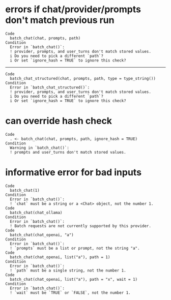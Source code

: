 # errors if chat/provider/prompts don't match previous run

    Code
      batch_chat(chat, prompts, path)
    Condition
      Error in `batch_chat()`:
      ! provider, prompts, and user_turns don't match stored values.
      i Do you need to pick a different `path`?
      i Or set `ignore_hash = TRUE` to ignore this check?

---

    Code
      batch_chat_structured(chat, prompts, path, type = type_string())
    Condition
      Error in `batch_chat_structured()`:
      ! provider, prompts, and user_turns don't match stored values.
      i Do you need to pick a different `path`?
      i Or set `ignore_hash = TRUE` to ignore this check?

# can override hash check

    Code
      . <- batch_chat(chat, prompts, path, ignore_hash = TRUE)
    Condition
      Warning in `batch_chat()`:
      ! prompts and user_turns don't match stored values.

# informative error for bad inputs

    Code
      batch_chat(1)
    Condition
      Error in `batch_chat()`:
      ! `chat` must be a string or a <Chat> object, not the number 1.
    Code
      batch_chat(chat_ollama)
    Condition
      Error in `batch_chat()`:
      ! Batch requests are not currently supported by this provider.
    Code
      batch_chat(chat_openai, "a")
    Condition
      Error in `batch_chat()`:
      ! `prompts` must be a list or prompt, not the string "a".
    Code
      batch_chat(chat_openai, list("a"), path = 1)
    Condition
      Error in `batch_chat()`:
      ! `path` must be a single string, not the number 1.
    Code
      batch_chat(chat_openai, list("a"), path = "x", wait = 1)
    Condition
      Error in `batch_chat()`:
      ! `wait` must be `TRUE` or `FALSE`, not the number 1.

